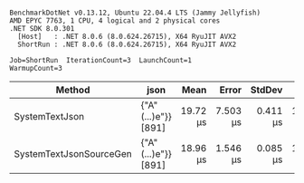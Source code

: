 ```

BenchmarkDotNet v0.13.12, Ubuntu 22.04.4 LTS (Jammy Jellyfish)
AMD EPYC 7763, 1 CPU, 4 logical and 2 physical cores
.NET SDK 8.0.301
  [Host]   : .NET 8.0.6 (8.0.624.26715), X64 RyuJIT AVX2
  ShortRun : .NET 8.0.6 (8.0.624.26715), X64 RyuJIT AVX2

Job=ShortRun  IterationCount=3  LaunchCount=1  
WarmupCount=3  

```
| Method                  | json                | Mean     | Error    | StdDev   | Min      | Max      | Gen0   | Allocated |
|------------------------ |-------------------- |---------:|---------:|---------:|---------:|---------:|-------:|----------:|
| SystemTextJson          | {&quot;A&quot;(...)e&quot;}} [891] | 19.72 μs | 7.503 μs | 0.411 μs | 19.46 μs | 20.19 μs | 0.0305 |   3.19 KB |
| SystemTextJsonSourceGen | {&quot;A&quot;(...)e&quot;}} [891] | 18.96 μs | 1.546 μs | 0.085 μs | 18.89 μs | 19.05 μs | 0.0305 |   3.19 KB |
